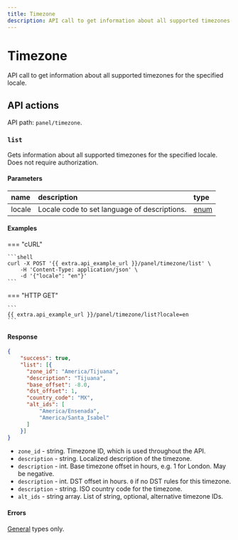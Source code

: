 ```yaml
---
title: Timezone
description: API call to get information about all supported timezones for the specified locale.
---
```


# Timezone

API call to get information about all supported timezones for the specified locale.


## API actions

API path: `panel/timezone`.

### `list`

Gets information about all supported timezones for the specified locale. Does not require authorization.

#### Parameters

| name   | description                                  | type                                                    |
|:-------|:---------------------------------------------|:--------------------------------------------------------|
| locale | Locale code to set language of descriptions. | [enum](../../user-api/backend-api/getting-started/introduction.md#data-types) |

#### Examples

=== "cURL"

    ```shell
    curl -X POST '{{ extra.api_example_url }}/panel/timezone/list' \
        -H 'Content-Type: application/json' \
        -d '{"locale": "en"}'
    ```

=== "HTTP GET"

    ```
    {{ extra.api_example_url }}/panel/timezone/list?locale=en
    ```

#### Response

```json
{
    "success": true,
    "list": [{
      "zone_id": "America/Tijuana",
      "description": "Tijuana",
      "base_offset": -8.0,
      "dst_offset": 1,
      "country_code": "MX",
      "alt_ids": [
          "America/Ensenada",
          "America/Santa_Isabel"
      ]
    }]
}
```

* `zone_id` - string. Timezone ID, which is used throughout the API.
* `description` - string. Localized description of the timezone.
* `description` - int. Base timezone offset in hours, e.g. 1 for London. May be negative.
* `description` - int. DST offset in hours. `0` if no DST rules for this timezone.
* `description` - string. ISO country code for the timezone.
* `alt_ids` - string array. List of string, optional, alternative timezone IDs.

#### Errors

[General](../../user-api/backend-api/getting-started/errors.md#error-codes) types only.
